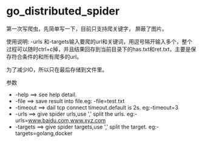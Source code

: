 # go_distributed_spider
第一次写爬虫，先简单写一下，目前只支持爬关键字， 屏蔽了图片。

使用说明: -urls 和-targets输入要爬的url和关键词，用逗号隔开输入多个，整个过程可以随时ctrl+c掉，并且结果回存到当前目录下的has.txt和ret.txt，主要是保存符合条件的和所有爬多的url。

为了减少IO，所以只在最后存储到文件里。

参数
* -help      ==>   see help detail.
* -file      ==>   save result into file.eg: -file=test.txt
* -timeout   ==>   dail tcp connect timeout.default is 2s. eg:-timeout=3
* -urls      ==>   give spider urls,use ',' split the urls. eg:-urls=www.baidu.com,www.xyz.com
* -targets   ==>   give spider targets,use ',' split the target. eg:-targets=golang,docker

